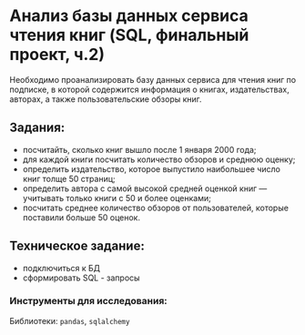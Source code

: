 # Анализ базы данных сервиса чтения книг (SQL, финальный проект, ч.2)

Необходимо проанализировать базу данных сервиса для чтения книг по подписке, в которой содержится информация о книгах, издательствах, авторах, а также пользовательские обзоры книг.

## Задания:
- посчитайть, сколько книг вышло после 1 января 2000 года;
- для каждой книги посчитать количество обзоров и среднюю оценку;
- определить издательство, которое выпустило наибольшее число книг толще 50 страниц;
- определить автора с самой высокой средней оценкой книг — учитывать только книги с 50 и более оценками;
- посчитать среднее количество обзоров от пользователей, которые поставили больше 50 оценок.

## Техническое задание:
- подключиться к БД
- сформировать SQL - запросы 

### Инструменты для исследования:

Библиотеки: `pandas`, `sqlalchemy`
